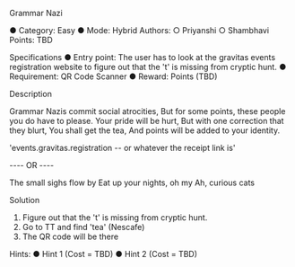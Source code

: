 Grammar Nazi

●	Category: Easy
●	Mode: Hybrid
Authors:
	○	Priyanshi
	○	Shambhavi
	Points: TBD

Specifications
●	Entry point: The user has to look at the gravitas events registration website to figure out that the 't' is missing from cryptic hunt.
●	Requirement: QR Code Scanner
●	Reward: Points (TBD)

Description

Grammar Nazis commit social atrocities,
But for some points, these people you do have to please.
Your pride will be hurt,
But with one correction that they blurt,
You shall get the tea,
And points will be added to your identity.

'events.gravitas.registration -- or whatever the receipt link is'

---- OR ----

The small sighs flow by
Eat up your nights, oh my
Ah, curious cats

Solution
1.	Figure out that the 't' is missing from cryptic hunt.
2.	Go to TT and find 'tea' (Nescafe)
3.	The QR code will be there

Hints:
●	Hint 1 (Cost = TBD)
●	Hint 2 (Cost = TBD)
